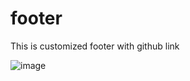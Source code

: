 # footer
This is customized footer with github link

![image](https://github.com/justme-vivek/footer/assets/147023192/bf831660-7922-4774-8df7-f44004fd0ef7)
